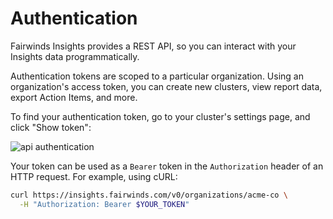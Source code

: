 # Authentication

Fairwinds Insights provides a REST API, so you can interact with your Insights data
programmatically.

Authentication tokens are scoped to a particular organization. Using an organization's
access token, you can create new clusters, view report data, export Action Items, and more.

To find your authentication token, go to your cluster's settings page, and click "Show token":

<img :src="$withBase('/img/api-authentication.png')" alt="api authentication">

Your token can be used as a `Bearer` token in the `Authorization` header of an HTTP request.
For example, using cURL:
```bash
curl https://insights.fairwinds.com/v0/organizations/acme-co \
  -H "Authorization: Bearer $YOUR_TOKEN"
```

